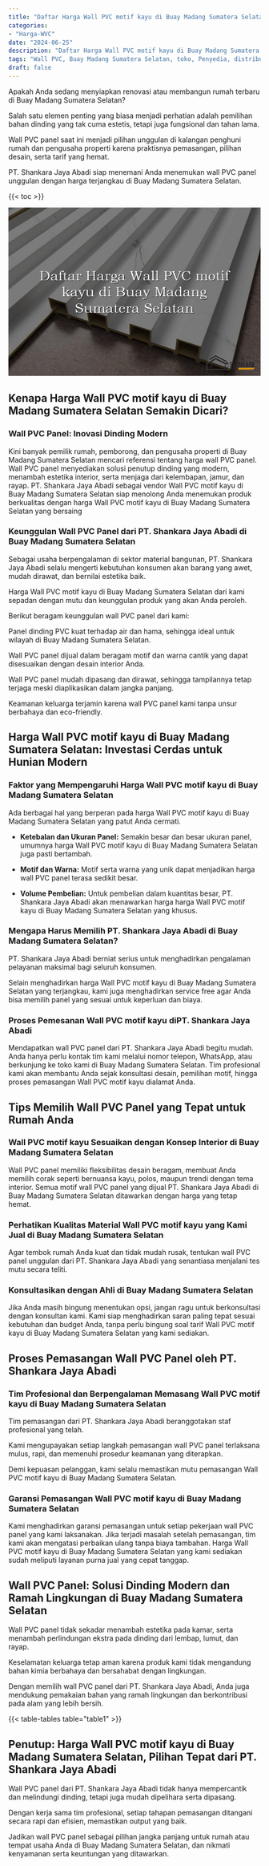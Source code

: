 ```yaml
---
title: "Daftar Harga Wall PVC motif kayu di Buay Madang Sumatera Selatan"
categories: 
- "Harga-WVC"
date: "2024-06-25"
description: "Daftar Harga Wall PVC motif kayu di Buay Madang Sumatera Selatan bagi hunian, perkantoran, serta toko. Produk berkualitas, beragam motif, pilihan warna menarik, dengan jasa instalasi dikerjakan oleh tim profesional serta jaminan resmi!|Servis distribusi Wall PVC motif kayu di Buay Madang Sumatera Selatan untuk keperluan rumah, perkantoran, maupun gerai, beserta material unggulan dan instalasi oleh teknisi ahli serta garansi resmi.|Solusi Wall PVC motif kayu di Buay Madang Sumatera Selatan yang terpercaya bagi rumah, office, serta gerai, bersama panel terbaik dan instalasi dikerjakan oleh tim ahli dan kepastian resmi.|Penyediaan Wall PVC motif kayu di Buay Madang Sumatera Selatan untuk hunian, kantor, dan toko, beserta material berkualitas dan instalasi oleh tenaga ahli ahli, dilengkapi dengan garansi resmi.}"
tags: "Wall PVC, Buay Madang Sumatera Selatan, toko, Penyedia, distributor"
draft: false
---
```


Apakah Anda sedang menyiapkan renovasi atau membangun rumah terbaru di Buay Madang Sumatera Selatan?

Salah satu elemen penting yang biasa menjadi perhatian adalah pemilihan bahan dinding yang tak cuma estetis, tetapi juga fungsional dan tahan lama.

Wall PVC panel saat ini menjadi pilihan unggulan di kalangan penghuni rumah dan pengusaha properti karena praktisnya pemasangan, pilihan desain, serta tarif yang hemat.

PT. Shankara Jaya Abadi siap menemani Anda menemukan wall PVC panel unggulan dengan harga terjangkau di Buay Madang Sumatera Selatan.

{{< toc >}}

![Daftar Harga Wall PVC motif kayu di Buay Madang Sumatera Selatan](/images/Harga-WVC/Daftar-Harga-Wall-PVC-motif-kayu-di-Buay-Madang-Sumatera-Selatan.png)


## Kenapa Harga Wall PVC motif kayu di Buay Madang Sumatera Selatan Semakin Dicari?

### Wall PVC Panel: Inovasi Dinding Modern

Kini banyak pemilik rumah, pemborong, dan pengusaha properti di Buay Madang Sumatera Selatan mencari referensi tentang harga wall PVC panel. Wall PVC panel menyediakan solusi penutup dinding yang modern, menambah estetika interior, serta menjaga dari kelembapan, jamur, dan rayap. PT. Shankara Jaya Abadi sebagai vendor Wall PVC motif kayu di Buay Madang Sumatera Selatan siap menolong Anda menemukan produk berkualitas dengan harga Wall PVC motif kayu di Buay Madang Sumatera Selatan yang bersaing

### Keunggulan Wall PVC Panel dari PT. Shankara Jaya Abadi di Buay Madang Sumatera Selatan

Sebagai usaha berpengalaman di sektor material bangunan, PT. Shankara Jaya Abadi selalu mengerti kebutuhan konsumen akan barang yang awet, mudah dirawat, dan bernilai estetika baik.

Harga Wall PVC motif kayu di Buay Madang Sumatera Selatan dari kami sepadan dengan mutu dan keunggulan produk yang akan Anda peroleh.

Berikut beragam keunggulan wall PVC panel dari kami:

Panel dinding PVC kuat terhadap air dan hama, sehingga ideal untuk wilayah di Buay Madang Sumatera Selatan.

Wall PVC panel dijual dalam beragam motif dan warna cantik yang dapat disesuaikan dengan desain interior Anda.

Wall PVC panel mudah dipasang dan dirawat, sehingga tampilannya tetap terjaga meski diaplikasikan dalam jangka panjang.

Keamanan keluarga terjamin karena wall PVC panel kami tanpa unsur berbahaya dan eco-friendly.

## Harga Wall PVC motif kayu di Buay Madang Sumatera Selatan: Investasi Cerdas untuk Hunian Modern

### Faktor yang Mempengaruhi Harga Wall PVC motif kayu di Buay Madang Sumatera Selatan

Ada berbagai hal yang berperan pada harga Wall PVC motif kayu di Buay Madang Sumatera Selatan yang patut Anda cermati.

- **Ketebalan dan Ukuran Panel:** Semakin besar dan besar ukuran panel, umumnya harga Wall PVC motif kayu di Buay Madang Sumatera Selatan juga pasti bertambah.

- **Motif dan Warna:** Motif serta warna yang unik dapat menjadikan harga wall PVC panel terasa sedikit besar.

- **Volume Pembelian:** Untuk pembelian dalam kuantitas besar, PT. Shankara Jaya Abadi akan menawarkan harga harga Wall PVC motif kayu di Buay Madang Sumatera Selatan yang khusus.

### Mengapa Harus Memilih PT. Shankara Jaya Abadi di Buay Madang Sumatera Selatan?

PT. Shankara Jaya Abadi berniat serius untuk menghadirkan pengalaman pelayanan maksimal bagi seluruh konsumen.

Selain menghadirkan harga Wall PVC motif kayu di Buay Madang Sumatera Selatan yang terjangkau, kami juga menghadirkan service free agar Anda bisa memilih panel yang sesuai untuk keperluan dan biaya.

### Proses Pemesanan Wall PVC motif kayu diPT. Shankara Jaya Abadi

Mendapatkan wall PVC panel dari PT. Shankara Jaya Abadi begitu mudah. Anda hanya perlu kontak tim kami melalui nomor telepon, WhatsApp, atau berkunjung ke toko kami di Buay Madang Sumatera Selatan. Tim profesional kami akan membantu Anda sejak konsultasi desain, pemilihan motif, hingga proses pemasangan Wall PVC motif kayu dialamat Anda.

## Tips Memilih Wall PVC Panel yang Tepat untuk Rumah Anda

### Wall PVC motif kayu Sesuaikan dengan Konsep Interior di Buay Madang Sumatera Selatan

Wall PVC panel memiliki fleksibilitas desain beragam, membuat Anda memilih corak seperti bernuansa kayu, polos, maupun trendi dengan tema interior. Semua motif wall PVC panel yang dijual PT. Shankara Jaya Abadi di Buay Madang Sumatera Selatan ditawarkan dengan harga yang tetap hemat.

### Perhatikan Kualitas Material Wall PVC motif kayu yang Kami Jual di Buay Madang Sumatera Selatan

Agar tembok rumah Anda kuat dan tidak mudah rusak, tentukan wall PVC panel unggulan dari PT. Shankara Jaya Abadi yang senantiasa menjalani tes mutu secara teliti.

### Konsultasikan dengan Ahli di Buay Madang Sumatera Selatan

Jika Anda masih bingung menentukan opsi, jangan ragu untuk berkonsultasi dengan konsultan kami. Kami siap menghadirkan saran paling tepat sesuai kebutuhan dan budget Anda, tanpa perlu bingung soal tarif Wall PVC motif kayu di Buay Madang Sumatera Selatan yang kami sediakan.

## Proses Pemasangan Wall PVC Panel oleh PT. Shankara Jaya Abadi

### Tim Profesional dan Berpengalaman Memasang Wall PVC motif kayu di Buay Madang Sumatera Selatan

Tim pemasangan dari PT. Shankara Jaya Abadi beranggotakan staf profesional yang telah.

Kami mengupayakan setiap langkah pemasangan wall PVC panel terlaksana mulus, rapi, dan memenuhi prosedur keamanan yang diterapkan.

Demi kepuasan pelanggan, kami selalu memastikan mutu pemasangan Wall PVC motif kayu di Buay Madang Sumatera Selatan.

### Garansi Pemasangan Wall PVC motif kayu di Buay Madang Sumatera Selatan

Kami menghadirkan garansi pemasangan untuk setiap pekerjaan wall PVC panel yang kami laksanakan. Jika terjadi masalah setelah pemasangan, tim kami akan mengatasi perbaikan ulang tanpa biaya tambahan. Harga Wall PVC motif kayu di Buay Madang Sumatera Selatan yang kami sediakan sudah meliputi layanan purna jual yang cepat tanggap.

## Wall PVC Panel: Solusi Dinding Modern dan Ramah Lingkungan di Buay Madang Sumatera Selatan

Wall PVC panel tidak sekadar menambah estetika pada kamar, serta menambah perlindungan ekstra pada dinding dari lembap, lumut, dan rayap.

Keselamatan keluarga tetap aman karena produk kami tidak mengandung bahan kimia berbahaya dan bersahabat dengan lingkungan.

Dengan memilih wall PVC panel dari PT. Shankara Jaya Abadi, Anda juga mendukung pemakaian bahan yang ramah lingkungan dan berkontribusi pada alam yang lebih bersih.

{{< table-tables table="table1" >}}

## Penutup: Harga Wall PVC motif kayu di Buay Madang Sumatera Selatan, Pilihan Tepat dari PT. Shankara Jaya Abadi

Wall PVC panel dari PT. Shankara Jaya Abadi tidak hanya mempercantik dan melindungi dinding, tetapi juga mudah dipelihara serta dipasang.

Dengan kerja sama tim profesional, setiap tahapan pemasangan ditangani secara rapi dan efisien, memastikan output yang baik.

Jadikan wall PVC panel sebagai pilihan jangka panjang untuk rumah atau tempat usaha Anda di Buay Madang Sumatera Selatan, dan nikmati kenyamanan serta keuntungan yang ditawarkan.